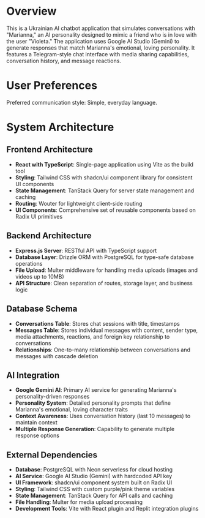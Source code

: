 # Overview

This is a Ukrainian AI chatbot application that simulates conversations with "Marianna," an AI personality designed to mimic a friend who is in love with the user "Violeta." The application uses Google AI Studio (Gemini) to generate responses that match Marianna's emotional, loving personality. It features a Telegram-style chat interface with media sharing capabilities, conversation history, and message reactions.

# User Preferences

Preferred communication style: Simple, everyday language.

# System Architecture

## Frontend Architecture
- **React with TypeScript**: Single-page application using Vite as the build tool
- **Styling**: Tailwind CSS with shadcn/ui component library for consistent UI components
- **State Management**: TanStack Query for server state management and caching
- **Routing**: Wouter for lightweight client-side routing
- **UI Components**: Comprehensive set of reusable components based on Radix UI primitives

## Backend Architecture
- **Express.js Server**: RESTful API with TypeScript support
- **Database Layer**: Drizzle ORM with PostgreSQL for type-safe database operations
- **File Upload**: Multer middleware for handling media uploads (images and videos up to 10MB)
- **API Structure**: Clean separation of routes, storage layer, and business logic

## Database Schema
- **Conversations Table**: Stores chat sessions with title, timestamps
- **Messages Table**: Stores individual messages with content, sender type, media attachments, reactions, and foreign key relationship to conversations
- **Relationships**: One-to-many relationship between conversations and messages with cascade deletion

## AI Integration
- **Google Gemini AI**: Primary AI service for generating Marianna's personality-driven responses
- **Personality System**: Detailed personality prompts that define Marianna's emotional, loving character traits
- **Context Awareness**: Uses conversation history (last 10 messages) to maintain context
- **Multiple Response Generation**: Capability to generate multiple response options

## External Dependencies
- **Database**: PostgreSQL with Neon serverless for cloud hosting
- **AI Service**: Google AI Studio (Gemini) with hardcoded API key
- **UI Framework**: shadcn/ui component system built on Radix UI
- **Styling**: Tailwind CSS with custom purple/pink theme variables
- **State Management**: TanStack Query for API calls and caching
- **File Handling**: Multer for media upload processing
- **Development Tools**: Vite with React plugin and Replit integration plugins